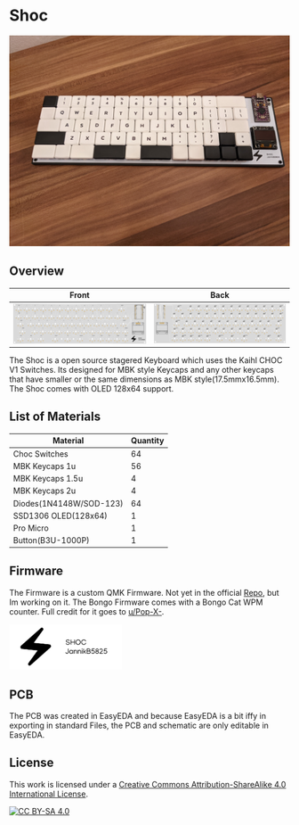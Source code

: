 # Shoc

![thumbnail](/assets/thumbnail.jpg)

## Overview

|           Front           |            Back             |
| :-----------------------: | :-------------------------: |
| ![front](/assets/top.svg) | ![back](/assets/bottom.svg) |

The Shoc is a open source stagered Keyboard which uses the Kaihl CHOC V1 Switches.
Its designed for MBK style Keycaps and any other keycaps that have smaller or the same dimensions as MBK style(17.5mmx16.5mm).
The Shoc comes with OLED 128x64 support.

## List of Materials

| **Material**            | **Quantity** |
| ----------------------- | ------------ |
| Choc Switches           | 64           |
| MBK Keycaps 1u          | 56           |
| MBK Keycaps 1.5u        | 4            |
| MBK Keycaps 2u          | 4            |
| Diodes(1N4148W/SOD-123) | 64           |
| SSD1306 OLED(128x64)    | 1            |
| Pro Micro               | 1            |
| Button(B3U-1000P)       | 1            |

## Firmware

The Firmware is a custom QMK Firmware. Not yet in the official [Repo](https://github.com/qmk/qmk_firmware/tree/master/keyboards/shoc), but Im working on it.
The Bongo Firmware comes with a Bongo Cat WPM counter. Full credit for it goes to [u/Pop-X-](https://www.reddit.com/user/Pop-X-/).

[<img src="assets/Logo.png" width="40%"/>](Logo.png)


## PCB

The PCB was created in EasyEDA and because EasyEDA is a bit iffy in exporting in standard Files, the PCB and schematic are only editable in EasyEDA.

## License

This work is licensed under a
[Creative Commons Attribution-ShareAlike 4.0 International License][cc-by-sa].

[![CC BY-SA 4.0][cc-by-sa-image]][cc-by-sa]

[cc-by-sa]: http://creativecommons.org/licenses/by-sa/4.0/
[cc-by-sa-image]: https://licensebuttons.net/l/by-sa/4.0/88x31.png
[cc-by-sa-shield]: https://img.shields.io/badge/License-CC%20BY--SA%204.0-lightgrey.svg
